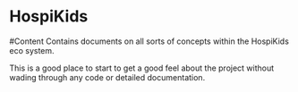 HospiKids
=========

#Content
Contains documents on all sorts of concepts within the HospiKids eco system.

This is a good place to start to get a good feel about the project without wading through any code or detailed documentation.
